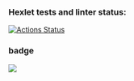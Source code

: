 ### Hexlet tests and linter status:
[![Actions Status](https://github.com/Darya0712/qa-auto-engineer-javascript-project-44/actions/workflows/hexlet-check.yml/badge.svg)](https://github.com/Darya0712/qa-auto-engineer-javascript-project-44/actions)

### badge 
<a href="https://codeclimate.com/github/Darya0712/qa-auto-engineer-javascript-project-44/maintainability"><img src="https://api.codeclimate.com/v1/badges/1c0b88f96cc58ded0708/maintainability" /></a>